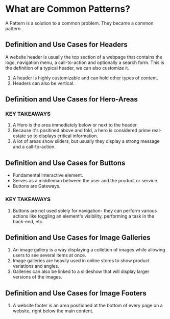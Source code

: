 # What are Common Patterns?

A Pattern is a solution to a common problem. They became a common pattern.

## Definition and Use Cases for Headers

A website header is usually the top section of a webpage that contains the logo, navigation menu, a call-to-action and optionally a search form. This is the definition of a typical header, we can also customize it.

1. A header is highly customizable and can hold other types of content.
2. Headers can also be vertical.

## Definition and Use Cases for Hero-Areas

### KEY TAKEAWAYS

1. A Hero is the area immediately below or next to the header.
2. Because it's positined above and fold, a hero is considered prime real-estate so to displays critical information.
3. A lot of areas show sliders, but usually they display a strong message and a call-to-action.

## Definition and Use Cases for Buttons

- Fundamental Interactive element.
- Serves as a middleman between the user and the product or service.
- Buttons are Gateways.

### KEY TAKEAWAYS

1. Buttons are not used solely for navigation- they can perform various actions like toggling an element's visibility, performing a task in the back-end, etc.

## Definition and Use Cases for Image Galleries

1. An image gallery is a way displaying a colletion of images while allowing users to see several items at once.
2. Image galleries are heavily used in online stores to show product variations and angles.
3. Galleries can also be linked to a slideshow that will display larger versions of the images.

## Definition and Use Cases for Image Footers

1. A website footer is an area positioned at the bottom of every page on a website, right below the main content.
